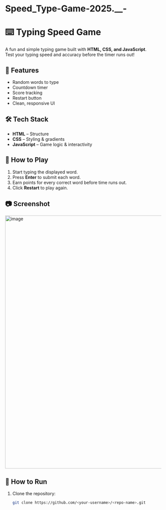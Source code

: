 # Speed_Type-Game-2025.__-

# ⌨️ Typing Speed Game

A fun and simple typing game built with **HTML, CSS, and JavaScript**.  
Test your typing speed and accuracy before the timer runs out!  

## 🎯 Features
- Random words to type
- Countdown timer
- Score tracking
- Restart button
- Clean, responsive UI

## 🛠 Tech Stack
- **HTML** – Structure
- **CSS** – Styling & gradients
- **JavaScript** – Game logic & interactivity

## 🚀 How to Play
1. Start typing the displayed word.
2. Press **Enter** to submit each word.
3. Earn points for every correct word before time runs out.
4. Click **Restart** to play again.

## 📷 Screenshot
<img width="989" height="817" alt="image" src="https://github.com/user-attachments/assets/3ea0c05e-e704-4fd0-87e3-6132dc68c197" />

## 📂 How to Run
1. Clone the repository:
   ```bash
   git clone https://github.com/<your-username>/<repo-name>.git

